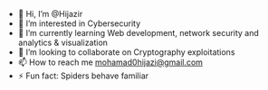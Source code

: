 - 👋 Hi, I’m @Hijazir
- 👀 I’m interested in Cybersecurity
- 🌱 I’m currently learning Web development, network security and analytics & visualization
- 💞️ I’m looking to collaborate on Cryptography exploitations
- 📫 How to reach me mohamad0hijazi@gmail.com
- ⚡ Fun fact: Spiders behave familiar
